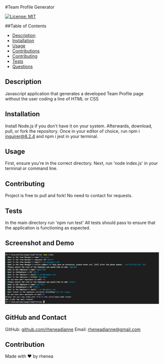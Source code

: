 #Team Profile Generator

[![License: MIT](https://img.shields.io/badge/License-MIT-yellow.svg)](https://opensource.org/licenses/MIT)
    
##Table of Contents
- [Description](#description)
- [Installation](#installation)
- [Usage](#usage)
- [Contributions](#contributions)
- [Contributing](#contributing)
- [Tests](#tests)
- [Questions](#questions)


## Description
Javascript application that generates a developed Team Profile page without the user coding a line of HTML or CSS

## Installation
Install Node.js if you don't have it on your system. Afterwards, download, pull, or fork the repository. Once in your editor of choice, run npm i inquirer@8.2.4 and npm i jest in your terminal. 

## Usage 
First, ensure you're in the correct directory. Next, run 'node index.js' in your terminal or command line.

## Contributing 
Project is free to pull and fork! No need to contact for requests.

## Tests
In the main directory run 'npm run test' All tests should pass to ensure that the application is functioning as espected.

## Screenshot and Demo
![Project screenshot](./assets/img/screenshot.png)
    
## GitHub and Contact
GitHub: [github.com/rheneadianne](https://github.com/rheneadianne)
Email:  [rheneadianne@gmail.com](mailto:rheneadianne@gmail.com)

## Contribution
Made with ❤️ by rhenea
    
